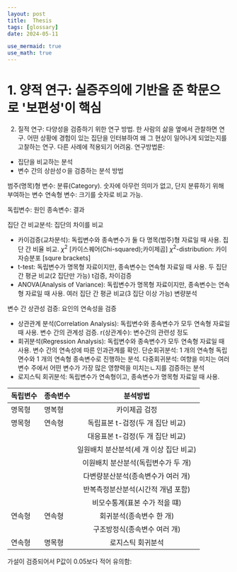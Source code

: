 ```yaml
---
layout: post
title:  Thesis
tags: [glossary]
date: 2024-05-11

use_mermaid: true
use_math: true
---
```


#  1. 양적 연구: 실증주의에 기반을 준 학문으로 '보편성'이 핵심
2. 질적 연구: 다양성을 검증하기 위한 연구 방법. 한 사람의 삶을 옆에서 관찰하면 연구. 어떤 상황에 경험이 있는 집단을 인터뷰하여 왜 그 현상이 일어나게 되었는지를 고찰하는 연구. 다른 사례에 적용되기 어려움.
연구방법론: 
- 집단을 비교하는 분석
- 변수 간의 상솬성ㅇ을 검증하는 분석 방법

범주(명목)형 변수: 분류(Category). 숫자에 아무런 의미가 없고, 단지 분류하기 위해 부여하는 변수
연속형 변수: 크기를 숫자로 비교 가능. 

독립변수: 원인
종속변수: 결과


집단 간 비교분석: 집단의 차이를 비교
- 카이검증(교차분석): 독립변수와 종속변수가 둘 다 명목(범주)형 자료일 때 사용. 집단 간 비율 비교.
  $\chi^2$  \[카이스퀘어(Chi-squared);카이제곱\]
  $\chi^2$-distribution: 카이자승분포
  \[squre brackets\]
- t-test: 독립변수가 명목형 자료이지만, 종속변수는 연속형 자료일 때 사용. 두 집단 간 평균 비교(2 집단만 가능)
  t검증, 차이검증
- ANOVA(Analysis of Variance): 독립변수가 명목형 자료이지만, 종속변수는 연속형 자료일 때 사용. 여러 집단 간 평균 비교(3 집단 이상 가능)
  변량분석
  
  
변수 간 상관성 검증: 요인의 연속성을 검증
- 상관관계 분석(Correlation Analysis): 독립변수와 종속변수가 모두 연속형 자료일 때 사용. 변수 간의 관계성 검증. 
	r(상관계수): 변수간의 관련성 정도
- 회귀분석(Regression Analysis): 독립변수와 종속변수가 모두 연속형 자료일 때 사용. 변수 간의 연속성에 따른 인과관계를 확인.
  단순회귀분석: 1 개의 연속형 독립면수와 1 개의 연속형 종속변수로 진행하는 분석.
  다중회귀분석: 여향을 미치는 여러 변수 주에서 어떤 변수가 가장 많은 영향력을 미치는ㄴ지를 검증하는 분석
- 로지스틱 회귀분석: 독립변수가 연속형이고, 종속변수가 명목형 자료일 때 사용.

|독립변수|종속변수|분석방법|
|---|---|:---:|
|명목형|명복형| 카이제곱 검정|
|명목형|연속형|독립표본 t-검정(두 개 집단 비교)|
| |  |대응표본 t-검정(두 개 집단 비교)|
| |  |일원배치 분산분석(세 개 이상 집단 비교)|
| |  |이원배치 분산분석(독립변수가 두 개)|
| |  |다변량분산분석(종속변수가 여러 개)|
| |  |반복측정분산분석(시간적 개념 포함)|
| |  |비모수통계(표본 수가 적을 떄)|
|연속형| 연속형| 회귀분석(종속변수 한 개)|
| | |구조방정식(종속변수 여러 개)|
|연속형|명목형|로지스틱 회귀분석|

가설이 검증되어서 P값이 0.05보다 적어 유의함: 
